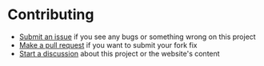 # Contributing

- [Submit an issue](https://github.com/grikomsn/improved-happiness/issues) if you see any bugs or something wrong on this project
- [Make a pull request](https://github.com/grikomsn/improved-happiness/compare) if you want to submit your fork fix
- [Start a discussion](https://github.com/grikomsn/improved-happiness/discussions) about this project or the website's content
